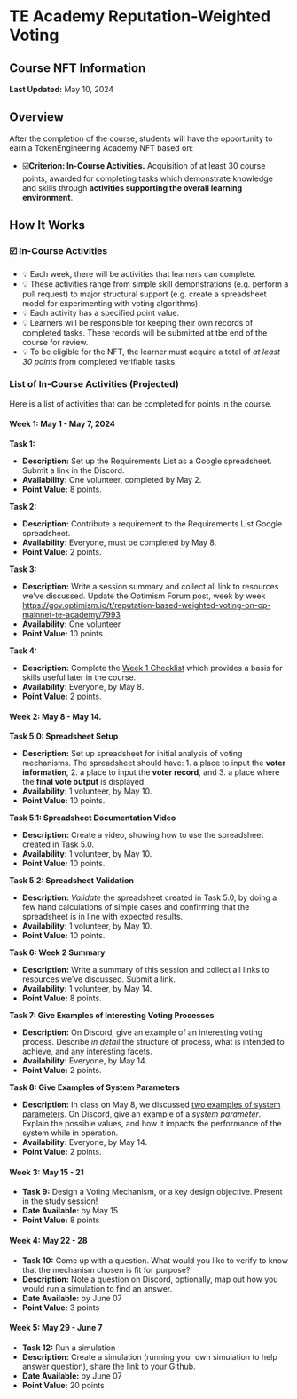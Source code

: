 # TE Academy Reputation-Weighted Voting 
## Course NFT Information

**Last Updated:** May 10, 2024

## Overview

After the completion of the course, students will have the opportunity to earn a TokenEngineering Academy NFT based on:
* ☑️**Criterion: In-Course Activities.** 
Acquisition of at least 30 course points, awarded for completing tasks which demonstrate knowledge and skills through **activities supporting the overall learning environment**.

## How It Works 

### ☑️ In-Course Activities

* :bulb: Each week, there will be activities that learners can complete.
* :bulb: These activities range from simple skill demonstrations (e.g. perform a pull request) to major structural support (e.g. create a spreadsheet model for experimenting with voting algorithms).
* :bulb: Each activity has a specified point value. 
* :bulb: Learners will be responsible for keeping their own records of completed tasks. These records will be submitted at tbe end of the course for review. 
* :bulb: To be eligible for the NFT, the learner must acquire a total of *at least 30 points* from completed verifiable tasks. 

### List of In-Course Activities (Projected)

Here is a list of activities that can be completed for points in the course. 

#### Week 1: May 1 - May 7, 2024

**Task 1:**
* **Description:** Set up the Requirements List as a Google spreadsheet. Submit a link in the Discord. 
* **Availability:** One volunteer, completed by May 2. 
* **Point Value:** 8 points.

 **Task 2:**
* **Description:** Contribute a requirement to the Requirements List Google spreadsheet. 
* **Availability:**  Everyone, must be completed by May 8.
* **Point Value:** 2 points.

 **Task 3:**
* **Description:** Write a session summary and collect all link to resources we’ve discussed. Update the Optimism Forum post, week by week https://gov.optimism.io/t/reputation-based-weighted-voting-on-op-mainnet-te-academy/7993
* **Availability:**  One volunteer
* **Point Value:** 10 points. 

**Task 4:** 
* **Description:** Complete the [Week 1 Checklist](https://github.com/TE-Academy/Reputation-Weighted-Voting/blob/main/week-1-tasks-checklist.md) which provides a basis for skills useful later in the course. 
* **Availability:**  Everyone, by May 8. 
* **Point Value:** 2 points. 


#### Week 2: May 8 - May 14. 

**Task 5.0: Spreadsheet Setup** 
* **Description:** Set up spreadsheet for initial analysis of voting mechanisms. The spreadsheet should have: 1. a place to input the **voter information**, 2. a place to input the **voter record**, and 3. a place where the **final vote output** is displayed. 
* **Availability:** 1 volunteer, by May 10. 
* **Point Value:** 10 points.

**Task 5.1: Spreadsheet Documentation Video** 
* **Description:** Create a video, showing how to use the spreadsheet created in Task 5.0.
* **Availability:** 1 volunteer, by May 10. 
* **Point Value:** 10 points.

**Task 5.2: Spreadsheet Validation** 
* **Description:** *Validate* the spreadsheet created in Task 5.0, by doing a few hand calculations of simple cases and confirming that the spreadsheet is in line with expected results. 
* **Availability:** 1 volunteer, by May 10. 
* **Point Value:** 10 points. 

**Task 6: Week 2 Summary** 
* **Description:** Write a summary of this session and collect all links to resources we’ve discussed. Submit a link.
* **Availability:** 1 volunteer, by May 14. 
* **Point Value:** 8 points. 

**Task 7: Give Examples of Interesting Voting Processes** 
* **Description:** On Discord, give an example of an interesting voting process. Describe *in detail* the structure of process, what is intended to achieve, and any interesting facets.
* **Availability:** Everyone, by May 14. 
* **Point Value:** 2 points. 

**Task 8: Give Examples of System Parameters** 
* **Description:** In class on May 8, we discussed [two examples of system parameters](https://www.youtube.com/live/rU1eN2wSvu8?feature=shared&t=3595). On Discord, give an example of a *system parameter*. Explain the possible values, and how it impacts the performance of the system while in operation.  
* **Availability:** Everyone, by May 14. 
* **Point Value:** 2 points. 


  
#### Week 3: May 15 - 21

* **Task 9:** Design a Voting Mechanism, or a key design objective. Present in the study session!
* **Date Available:** by May 15
* **Point Value:** 8 points

#### Week 4: May 22 - 28

* **Task 10:** Come up with a question. What would you like to verify to know that the mechanism chosen is fit for purpose?
* **Description:** Note a question on Discord, optionally, map out how you would run a simulation to find an answer.
* **Date Available:** by June 07
* **Point Value:** 3 points

#### Week 5: May 29 - June 7

* **Task 12:** Run a simulation
* **Description:** Create a simulation (running your own simulation to help answer question), share the link to your Github.
* **Date Available:** by June 07
* **Point Value:** 20 points
